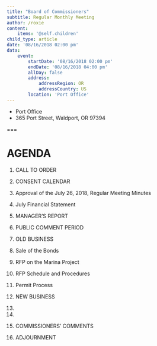 ```yaml
---
title: "Board of Commissioners"
subtitle: Regular Monthly Meeting
author: /roxie
content:
    items: '@self.children'
child_type: article
date: '08/16/2018 02:00 pm'
data:
    event:
        startDate: '08/16/2018 02:00 pm'
        endDate: '08/16/2018 04:00 pm'
        allDay: false
        address:
            addressRegion: OR
            addressCountry: US
        location: 'Port Office'
---
```


- Port Office
- 365 Port Street, Waldport, OR  97394

===

# AGENDA

1. CALL TO ORDER

2. CONSENT CALENDAR

  1. Approval of the July 26, 2018, Regular Meeting Minutes
  1. July Financial Statement

3. MANAGER’S REPORT

4. PUBLIC COMMENT PERIOD

5. OLD BUSINESS

  1. Sale of the Bonds

  1. RFP on the Marina Project

  1. RFP Schedule and Procedures

  1. Permit Process

6. NEW BUSINESS

  1.
  1.

1. COMMISSIONERS’ COMMENTS

1. ADJOURNMENT

